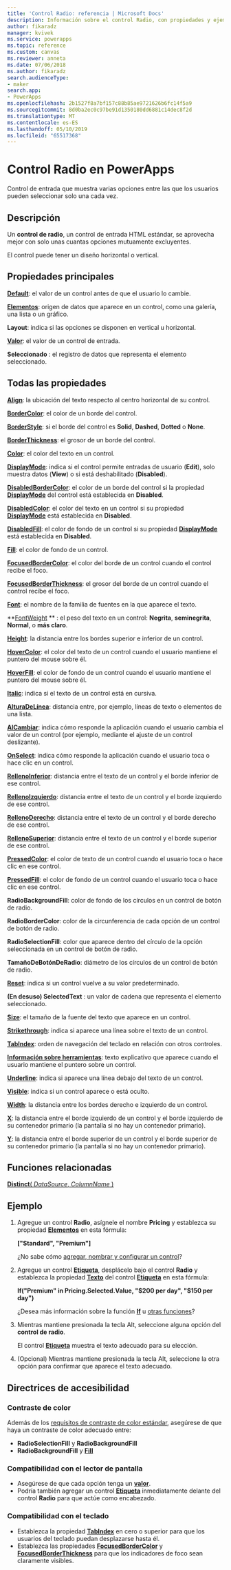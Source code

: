 ```yaml
---
title: 'Control Radio: referencia | Microsoft Docs'
description: Información sobre el control Radio, con propiedades y ejemplos
author: fikaradz
manager: kvivek
ms.service: powerapps
ms.topic: reference
ms.custom: canvas
ms.reviewer: anneta
ms.date: 07/06/2018
ms.author: fikaradz
search.audienceType:
- maker
search.app:
- PowerApps
ms.openlocfilehash: 2b1527f8a7bf157c88b85ae9721626b6fc14f5a9
ms.sourcegitcommit: 8d0ba2ec0c97be91d1350180dd6881c14dec8f2d
ms.translationtype: MT
ms.contentlocale: es-ES
ms.lasthandoff: 05/10/2019
ms.locfileid: "65517368"
---
```

# <a name="radio-control-in-powerapps"></a>Control Radio en PowerApps

Control de entrada que muestra varias opciones entre las que los usuarios pueden seleccionar solo una cada vez.

## <a name="description"></a>Descripción

Un **control de radio**, un control de entrada HTML estándar, se aprovecha mejor con solo unas cuantas opciones mutuamente excluyentes.

El control puede tener un diseño horizontal o vertical.

## <a name="key-properties"></a>Propiedades principales

**[Default](properties-core.md)**: el valor de un control antes de que el usuario lo cambie.

**[Elementos](properties-core.md)**: origen de datos que aparece en un control, como una galería, una lista o un gráfico.

**Layout**: indica si las opciones se disponen en vertical u horizontal.

**[Valor](properties-core.md)**: el valor de un control de entrada.

**Seleccionado** : el registro de datos que representa el elemento seleccionado.

## <a name="all-properties"></a>Todas las propiedades

**[Align](properties-text.md)**: la ubicación del texto respecto al centro horizontal de su control.

**[BorderColor](properties-color-border.md)**: el color de un borde del control.

**[BorderStyle](properties-color-border.md)**: si el borde del control es **Solid**, **Dashed**, **Dotted** o **None**.

**[BorderThickness](properties-color-border.md)**: el grosor de un borde del control.

**[Color](properties-color-border.md)**: el color del texto en un control.

**[DisplayMode](properties-core.md)**: indica si el control permite entradas de usuario (**Edit**), solo muestra datos (**View**) o si está deshabilitado (**Disabled**).

**[DisabledBorderColor](properties-color-border.md)**: el color de un borde del control si la propiedad **[DisplayMode](properties-core.md)** del control está establecida en **Disabled**.

**[DisabledColor](properties-color-border.md)**: el color del texto en un control si su propiedad **[DisplayMode](properties-core.md)** está establecida en **Disabled**.

**[DisabledFill](properties-color-border.md)**: el color de fondo de un control si su propiedad **[DisplayMode](properties-core.md)** está establecida en **Disabled**.

**[Fill](properties-color-border.md)**: el color de fondo de un control.

**[FocusedBorderColor](properties-color-border.md)**: el color del borde de un control cuando el control recibe el foco.

**[FocusedBorderThickness](properties-color-border.md)**: el grosor del borde de un control cuando el control recibe el foco.

**[Font](properties-text.md)**: el nombre de la familia de fuentes en la que aparece el texto.

**[FontWeight](properties-text.md) ** : el peso del texto en un control: **Negrita**, **seminegrita**, **Normal**, o **más claro**.

**[Height](properties-size-location.md)**: la distancia entre los bordes superior e inferior de un control.

**[HoverColor](properties-color-border.md)**: el color del texto de un control cuando el usuario mantiene el puntero del mouse sobre él.

**[HoverFill](properties-color-border.md)**: el color de fondo de un control cuando el usuario mantiene el puntero del mouse sobre él.

**[Italic](properties-text.md)**: indica si el texto de un control está en cursiva.

**[AlturaDeLínea](properties-text.md)**: distancia entre, por ejemplo, líneas de texto o elementos de una lista.

**[AlCambiar](properties-core.md)**: indica cómo responde la aplicación cuando el usuario cambia el valor de un control (por ejemplo, mediante el ajuste de un control deslizante).

**[OnSelect](properties-core.md)**: indica cómo responde la aplicación cuando el usuario toca o hace clic en un control.

**[RellenoInferior](properties-size-location.md)**: distancia entre el texto de un control y el borde inferior de ese control.

**[RellenoIzquierdo](properties-size-location.md)**: distancia entre el texto de un control y el borde izquierdo de ese control.

**[RellenoDerecho](properties-size-location.md)**: distancia entre el texto de un control y el borde derecho de ese control.

**[RellenoSuperior](properties-size-location.md)**: distancia entre el texto de un control y el borde superior de ese control.

**[PressedColor](properties-color-border.md)**: el color de texto de un control cuando el usuario toca o hace clic en ese control.

**[PressedFill](properties-color-border.md)**: el color de fondo de un control cuando el usuario toca o hace clic en ese control.

**RadioBackgroundFill**: color de fondo de los círculos en un control de botón de radio.

**RadioBorderColor**: color de la circunferencia de cada opción de un control de botón de radio.

**RadioSelectionFill**: color que aparece dentro del círculo de la opción seleccionada en un control de botón de radio.

**TamañoDeBotónDeRadio**: diámetro de los círculos de un control de botón de radio.

**[Reset](properties-core.md)**: indica si un control vuelve a su valor predeterminado.

**(En desuso) SelectedText** : un valor de cadena que representa el elemento seleccionado.

**[Size](properties-text.md)**: el tamaño de la fuente del texto que aparece en un control.

**[Strikethrough](properties-text.md)**: indica si aparece una línea sobre el texto de un control.

**[TabIndex](properties-accessibility.md)**: orden de navegación del teclado en relación con otros controles.

**[Información sobre herramientas](properties-core.md)**: texto explicativo que aparece cuando el usuario mantiene el puntero sobre un control.

**[Underline](properties-text.md)**: indica si aparece una línea debajo del texto de un control.

**[Visible](properties-core.md)**: indica si un control aparece o está oculto.

**[Width](properties-size-location.md)**: la distancia entre los bordes derecho e izquierdo de un control.

**[X](properties-size-location.md)**: la distancia entre el borde izquierdo de un control y el borde izquierdo de su contenedor primario (la pantalla si no hay un contenedor primario).

**[Y](properties-size-location.md)**: la distancia entre el borde superior de un control y el borde superior de su contenedor primario (la pantalla si no hay un contenedor primario).

## <a name="related-functions"></a>Funciones relacionadas

[**Distinct**( *DataSource*, *ColumnName* )](../functions/function-distinct.md)

## <a name="example"></a>Ejemplo

1. Agregue un control **Radio**, asígnele el nombre **Pricing** y establezca su propiedad **[Elementos](properties-core.md)** en esta fórmula:

    **["Standard", "Premium"]**

    ¿No sabe cómo [agregar, nombrar y configurar un control](../add-configure-controls.md)?

2. Agregue un control **[Etiqueta](control-text-box.md)**, desplácelo bajo el control **Radio** y establezca la propiedad **[Texto](properties-core.md)** del control **[Etiqueta](control-text-box.md)** en esta fórmula:

    **If("Premium" in Pricing.Selected.Value, "$200 per day", "$150 per day")**

    ¿Desea más información sobre la función **[If](../functions/function-if.md)** u [otras funciones](../formula-reference.md)?

3. Mientras mantiene presionada la tecla Alt, seleccione alguna opción del **control de radio**.

    El control **[Etiqueta](control-text-box.md)** muestra el texto adecuado para su elección.

4. (Opcional) Mientras mantiene presionada la tecla Alt, seleccione la otra opción para confirmar que aparece el texto adecuado.

## <a name="accessibility-guidelines"></a>Directrices de accesibilidad

### <a name="color-contrast"></a>Contraste de color

Además de los [requisitos de contraste de color estándar](../accessible-apps-color.md), asegúrese de que haya un contraste de color adecuado entre:

* **RadioSelectionFill** y **RadioBackgroundFill**
* **RadioBackgroundFill** y **[Fill](properties-color-border.md)**

### <a name="screen-reader-support"></a>Compatibilidad con el lector de pantalla

* Asegúrese de que cada opción tenga un **[valor](properties-core.md)**.
* Podría también agregar un control **[Etiqueta](control-text-box.md)** inmediatamente delante del control **Radio** para que actúe como encabezado.

### <a name="keyboard-support"></a>Compatibilidad con el teclado

* Establezca la propiedad **[TabIndex](properties-accessibility.md)** en cero o superior para que los usuarios del teclado puedan desplazarse hasta él.
* Establezca las propiedades **[FocusedBorderColor](properties-color-border.md)** y **[FocusedBorderThickness](properties-color-border.md)** para que los indicadores de foco sean claramente visibles.

